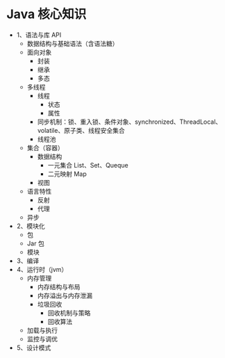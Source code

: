 # Java 核心知识

- 1、语法与库 API
  - 数据结构与基础语法（含语法糖）
  - 面向对象
    - 封装
    - 继承
    - 多态
  - 多线程
    - 线程
      - 状态
      - 属性
    - 同步机制：锁、重入锁、条件对象、synchronized、ThreadLocal、volatile、原子类、线程安全集合
    - 线程池
  - 集合（容器）
    - 数据结构
      - 一元集合 List、Set、Queque
      - 二元映射 Map
    - 视图
  - 语言特性
    - 反射
    - 代理
  - 异步
- 2、模块化
  - 包
  - Jar 包
  - 模块
- 3、编译
- 4、运行时（jvm）
  - 内存管理
    - 内存结构与布局
    - 内存溢出与内存泄漏
    - 垃圾回收
      - 回收机制与策略
      - 回收算法
  - 加载与执行
  - 监控与调优
- 5、设计模式